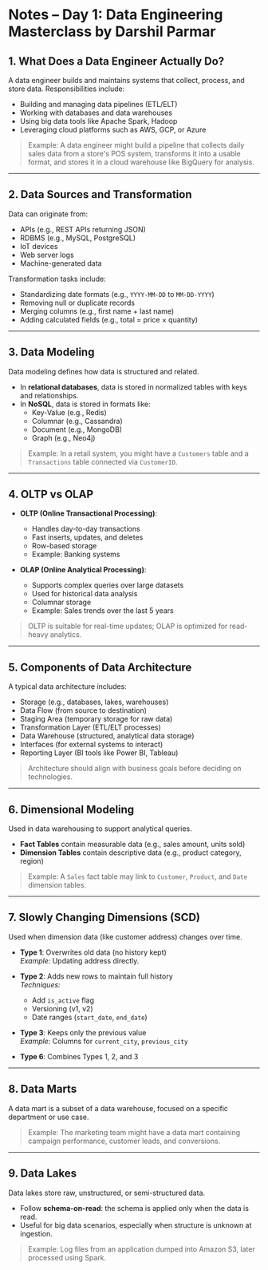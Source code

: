 # Notes – Day 1: Data Engineering Masterclass by Darshil Parmar

## 1. What Does a Data Engineer Actually Do?

A data engineer builds and maintains systems that collect, process, and store data. Responsibilities include:

- Building and managing data pipelines (ETL/ELT)
- Working with databases and data warehouses
- Using big data tools like Apache Spark, Hadoop
- Leveraging cloud platforms such as AWS, GCP, or Azure

> Example: A data engineer might build a pipeline that collects daily sales data from a store's POS system, transforms it into a usable format, and stores it in a cloud warehouse like BigQuery for analysis.

---

## 2. Data Sources and Transformation

Data can originate from:
- APIs (e.g., REST APIs returning JSON)
- RDBMS (e.g., MySQL, PostgreSQL)
- IoT devices
- Web server logs
- Machine-generated data

Transformation tasks include:
- Standardizing date formats (e.g., `YYYY-MM-DD` to `MM-DD-YYYY`)
- Removing null or duplicate records
- Merging columns (e.g., first name + last name)
- Adding calculated fields (e.g., total = price × quantity)

---

## 3. Data Modeling

Data modeling defines how data is structured and related.

- In **relational databases**, data is stored in normalized tables with keys and relationships.
- In **NoSQL**, data is stored in formats like:
  - Key-Value (e.g., Redis)
  - Columnar (e.g., Cassandra)
  - Document (e.g., MongoDB)
  - Graph (e.g., Neo4j)

> Example: In a retail system, you might have a `Customers` table and a `Transactions` table connected via `CustomerID`.

---

## 4. OLTP vs OLAP

- **OLTP (Online Transactional Processing)**:
  - Handles day-to-day transactions
  - Fast inserts, updates, and deletes
  - Row-based storage
  - Example: Banking systems

- **OLAP (Online Analytical Processing)**:
  - Supports complex queries over large datasets
  - Used for historical data analysis
  - Columnar storage
  - Example: Sales trends over the last 5 years

> OLTP is suitable for real-time updates; OLAP is optimized for read-heavy analytics.

---

## 5. Components of Data Architecture

A typical data architecture includes:

- Storage (e.g., databases, lakes, warehouses)
- Data Flow (from source to destination)
- Staging Area (temporary storage for raw data)
- Transformation Layer (ETL/ELT processes)
- Data Warehouse (structured, analytical data storage)
- Interfaces (for external systems to interact)
- Reporting Layer (BI tools like Power BI, Tableau)

> Architecture should align with business goals before deciding on technologies.

---

## 6. Dimensional Modeling

Used in data warehousing to support analytical queries.

- **Fact Tables** contain measurable data (e.g., sales amount, units sold)
- **Dimension Tables** contain descriptive data (e.g., product category, region)

> Example: A `Sales` fact table may link to `Customer`, `Product`, and `Date` dimension tables.

---

## 7. Slowly Changing Dimensions (SCD)

Used when dimension data (like customer address) changes over time.

- **Type 1**: Overwrites old data (no history kept)  
  *Example:* Updating address directly.

- **Type 2**: Adds new rows to maintain full history  
  *Techniques:* 
  - Add `is_active` flag
  - Versioning (v1, v2)
  - Date ranges (`start_date`, `end_date`)

- **Type 3**: Keeps only the previous value  
  *Example:* Columns for `current_city`, `previous_city`

- **Type 6**: Combines Types 1, 2, and 3

---

## 8. Data Marts

A data mart is a subset of a data warehouse, focused on a specific department or use case.

> Example: The marketing team might have a data mart containing campaign performance, customer leads, and conversions.

---

## 9. Data Lakes

Data lakes store raw, unstructured, or semi-structured data.

- Follow **schema-on-read**: the schema is applied only when the data is read.
- Useful for big data scenarios, especially when structure is unknown at ingestion.

> Example: Log files from an application dumped into Amazon S3, later processed using Spark.


